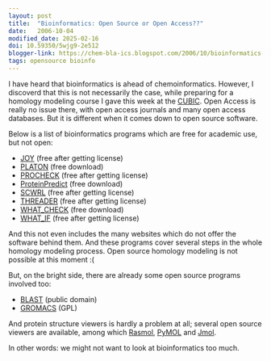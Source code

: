 ```yaml
---
layout: post
title:  "Bioinformatics: Open Source or Open Access??"
date:   2006-10-04
modified_date: 2025-02-16
doi: 10.59350/5wjg9-2e512
blogger-link: https://chem-bla-ics.blogspot.com/2006/10/bioinformatics-open-source-or-open.html
tags: opensource bioinfo
---
```


I have heard that bioinformatics is ahead of chemoinformatics. However, I discoverd that this is not necessarily the case,
while preparing for a homology modeling course I gave this week at the [CUBIC](http://www.cubic.uni-koeln.de/). Open Access
is really no issue there, with open access journals and many open access databases. But it is different when it comes down
to open source software.

Below is a list of bioinformatics programs which are free for academic use, but not open:

* [JOY](http://www-cryst.bioc.cam.ac.uk/~joy/) (free after getting license)
* [PLATON](http://www.cryst.chem.uu.nl/platon/) (free download)
* [PROCHECK](http://www.biochem.ucl.ac.uk/~roman/procheck/procheck.html) (free after getting license)
* [ProteinPredict](http://www.predictprotein.org/) (free download)
* [SCWRL](http://dunbrack.fccc.edu/SCWRL3.php) (free after getting license)
* [THREADER](http://bioinf.cs.ucl.ac.uk/threader/) (free after getting license)
* [WHAT_CHECK](http://swift.cmbi.ru.nl/gv/whatcheck/) (free download)
* [WHAT_IF](http://swift.cmbi.ru.nl/whatif/) (free after getting license)

And this not even includes the many websites which do not offer the software behind them. And these programs cover several
steps in the whole homology modeling process. Open source homology modeling is not possible at this moment :(

But, on the bright side, there are already some open source programs involved too:

* [BLAST](http://www.ncbi.nlm.nih.gov/blast/) (public domain)
* [GROMACS](http://www.gromacs.org/) (GPL)

And protein structure viewers is hardly a problem at all; several open source viewers are available, among which
[Rasmol](http://pymol.sourceforge.net/), [PyMOL](http://pymol.sourceforge.net/) and
[Jmol](http://www.jmol.org/).

In other words: we might not want to look at bioinformatics too much.
